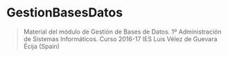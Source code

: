 # GestionBasesDatos

> Material del módulo de Gestión de Bases de Datos.
> 1º Administración de Sistemas Informáticos.
> Curso 2016-17
> IES Luis Vélez de Guevara
> Écija (Spain)
